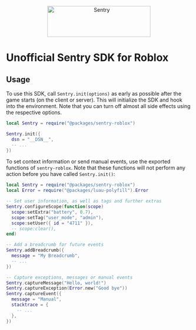 <p align="center">
  <a href="https://sentry.io/?utm_source=github&utm_medium=logo" target="_blank">
    <img src="https://sentry-brand.storage.googleapis.com/sentry-wordmark-dark-280x84.png" alt="Sentry" width="280" height="84">
  </a>
</p>

# Unofficial Sentry SDK for Roblox

## Usage

To use this SDK, call `Sentry.init(options)` as early as possible after the game starts (on the client or server).
This will initialize the SDK and hook into the environment. Note that you can turn off almost all side effects using the respective options.

```lua
local Sentry = require("@packages/sentry-roblox")

Sentry.init({
  dsn = "__DSN__",
  -- ...
})
```

To set context information or send manual events, use the exported functions of `sentry-roblox`. Note that these
functions will not perform any action before you have called `Sentry.init()`:

```lua
local Sentry = require("@packages/sentry-roblox")
local Error = require("@packages/luau-polyfill").Error

-- Set user information, as well as tags and further extras
Sentry.configureScope(function(scope)
  scope:setExtra("battery", 0.7),
  scope:setTag("user_mode", "admin"),
  scope:setUser({ id = "4711" }),
  -- scope:clear(),
end)

-- Add a breadcrumb for future events
Sentry.addBreadcrumb({
  message = "My Breadcrumb",
  -- ...
})

-- Capture exceptions, messages or manual events
Sentry.captureMessage("Hello, world!")
Sentry.captureException(Error.new("Good bye"))
Sentry.captureEvent({
  message = "Manual",
  stacktrace = {
    -- ...
  },
})
```
